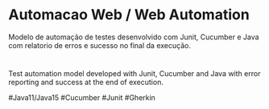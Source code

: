 # Automacao Web / Web Automation

Modelo de automação de testes desenvolvido com Junit, Cucumber e Java com relatorio de erros e sucesso no final da execução.

#

Test automation model developed with Junit, Cucumber and Java with error reporting and success at the end of execution.


#Java11/Java15 #Cucumber #Junit #Gherkin
